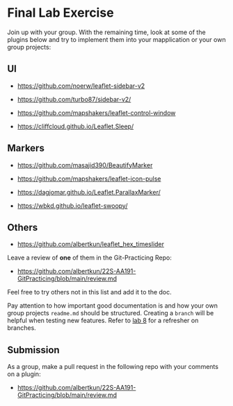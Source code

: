 # Final Lab Exercise

Join up with your group. With the remaining time, look at some of the plugins below and try to implement them into your mapplication or your own group projects:

## UI

- https://github.com/noerw/leaflet-sidebar-v2
 
- https://github.com/turbo87/sidebar-v2/

- https://github.com/mapshakers/leaflet-control-window

- https://cliffcloud.github.io/Leaflet.Sleep/
  
## Markers
  
- https://github.com/masajid390/BeautifyMarker

- https://github.com/mapshakers/leaflet-icon-pulse

- https://dagjomar.github.io/Leaflet.ParallaxMarker/

- https://wbkd.github.io/leaflet-swoopy/

## Others

- https://github.com/albertkun/leaflet_hex_timeslider

Leave a review of **one** of them in the Git-Practicing Repo:
- https://github.com/albertkun/22S-AA191-GitPracticing/blob/main/review.md

Feel free to try others not in this list and add it to the doc.

Pay attention to how important good documentation is and how your own group projects `readme.md` should be structured. Creating a `branch` will be helpful when testing new features. Refer to [lab 8](../week8/index.md) for a refresher on branches.

## Submission

As a group, make a pull request in the following repo with your comments on a plugin:

- https://github.com/albertkun/22S-AA191-GitPracticing/blob/main/review.md
